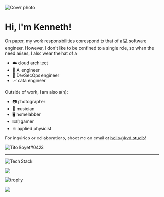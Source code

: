 ![Cover photo](https://res.cloudinary.com/kdphotography-assets/image/upload/c_fill,ar_2.39,r_6/v1/kdphotography/portfolio/static/portfolio/media-private/latest/20190407_1.jpg)

<h1>Hi, I'm Kenneth!</h1>

On paper, my work responsibilities correspond to that of a 💻 software engineer. However, I don't like to be confined to
a single role, so when the need arises, I also wear the hat of a

- ☁️ cloud architect
- 🤖 AI engineer
- 🗼 DevSecOps engineer
- 📈 data engineer

Outside of work, I am also a(n):

- 📷 photographer
- 🎸 musician
- 🖥️ homelabber
- ⌨️🖱️ gamer
- ⚛ applied physicist

For inquiries or collaborations, shoot me an email at hello@kvd.studio!

<img src="https://discord.c99.nl/widget/theme-1/586464416132759574.png" alt="Tito Boyet#0423" />

---

![Tech Stack](https://github-readme-tech-stack.vercel.app/api/cards?title=Tech+Stack&fontFamily=Segoe+UI+Variable&lineCount=4&theme=catppuccin_mocha&width=600&bg=%231e1e2e&badge=%23181825&border=%236c7086&titleColor=%2394e2d5&line1=python%2Cpython%2C4477a4%3Bdjango%2Cdjango%2C4ba57b%3Bfastapi%2Cfastapi%2C38968b%3Bgo%2Cgo%2C3baad3%3Bfiber%2Cfiber%2C3baad3%3B&line2=typescript%2Ctypescript%2C227bc6%3Breact%2Creact%2C67bfdb%3Bsvelte%2Csvelte%2Cf25124%3Bastro%2Castro%2Cf36829%3B&line3=docker%2Cdocker%2C3a96e7%3Bkubernetes%2Ck8s%2C3570df%3Bterraform%2Cterraform%2C744bb6%3B&line4=google%2Cgcp%2C4887ed%3Bamazon%2Caws%2Cf79d35%3Bmicrosoft%2Cazure%2C2079ce%3B)

<img src="https://wakatime.com/share/@kvdomingo/ac384905-920f-45ae-8f64-4dc6156e22f1.png" />

[![trophy](https://github-profile-trophy.vercel.app/?username=kvdomingo&theme=nord&column=3)](https://github.com/ryo-ma/github-profile-trophy)

<a href="https://wakatime.com"><img src="https://wakatime.com/share/@kvdomingo/8d65909f-f4aa-436b-8f27-4033e1891510.png" /></a>
